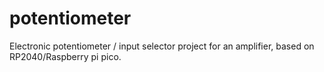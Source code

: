 # potentiometer
Electronic potentiometer / input selector project for an amplifier, based on RP2040/Raspberry pi pico.
